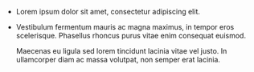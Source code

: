 * Lorem ipsum dolor sit amet, consectetur adipiscing elit.
* Vestibulum fermentum mauris ac magna maximus, in tempor
  eros scelerisque. Phasellus rhoncus purus vitae enim consequat euismod.

  Maecenas eu ligula sed lorem tincidunt lacinia vitae vel justo.
  In ullamcorper diam ac massa volutpat, non semper erat lacinia.